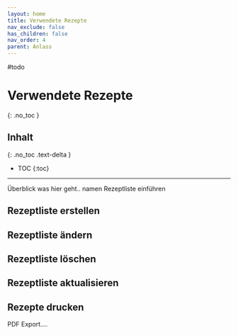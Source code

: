 ```yaml
---
layout: home
title: Verwendete Rezepte
nav_exclude: false
has_children: false
nav_order: 4
parent: Anlass
---
```

#todo 

# Verwendete Rezepte
{: .no_toc }
## Inhalt
{: .no_toc .text-delta }

- TOC
{:toc}

---
Überblick was hier geht.. namen Rezeptliste einführen



## Rezeptliste erstellen

## Rezeptliste ändern

## Rezeptliste löschen

## Rezeptliste aktualisieren

## Rezepte drucken
PDF Export….